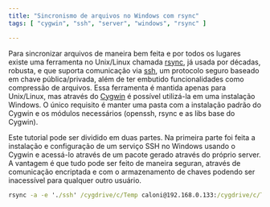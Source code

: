 ```yaml
---
title: "Sincronismo de arquivos no Windows com rsync"
tags: [ "cygwin", "ssh", "server", "windows", "rsync" ]

---
```

Para sincronizar arquivos de maneira bem feita e por todos os lugares existe uma ferramenta no Unix/Linux chamada [rsync](https://download.samba.org/pub/rsync/rsync.html), já usada por décadas, robusta, e que suporta comunicação via [ssh](https://en.wikipedia.org/wiki/Secure_Shell), um protocolo seguro baseado em chave pública/privada, além de ter embutido funcionalidades como compressão de arquivos. Essa ferramenta é mantida apenas para Unix/Linux, mas através do [Cygwin](https://cygwin.com/install.html) é possível utilizá-la em uma instalação Windows. O único requisito é manter uma pasta com a instalação padrão do Cygwin e os módulos necessários (openssh, rsync e as libs base do Cygwin).

Este tutorial pode ser dividido em duas partes. Na primeira parte foi feita a instalação e configuração de um serviço SSH no Windows usando o Cygwin e acessá-lo através de um pacote gerado através do próprio server. A vantagem é que tudo pode ser feito de maneira seguran, através de comunicação encriptada e com o armazenamento de chaves podendo ser inacessível para qualquer outro usuário.

```cmd
rsync -a -e './ssh' /cygdrive/c/Temp caloni@192.168.0.133:/cygdrive/c/Temp/testclient
````

